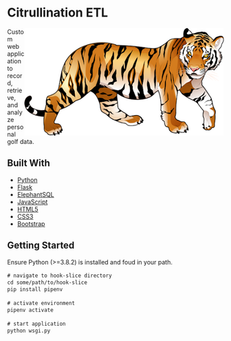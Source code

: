 # Citrullination ETL

<img src="https://github.com/grahamdelafield/hook_slice/blob/main/images/tiger.png" align="right"
     alt="Sankey" height="250">
     
Custom web application to record, retrieve, and analyze personal golf data.

## Built With
* [Python](https://python.org)
* [Flask](https://www.google.com/search?q=c+language&rlz=1C1CHBF_enUS867US868&oq=c+language&aqs=chrome.0.69i59j0l4j69i60l3.2269j0j4&sourceid=chrome&ie=UTF-8)
* [ElephantSQL](https://www.elephantsql.com/)
* [JavaScript](https://www.javascript.com/)
* [HTML5](https://developer.mozilla.org/en-US/docs/Web/Guide/HTML/HTML5)
* [CSS3](https://jquery.com)
* [Bootstrap](https://getbootstrap.com)

## Getting Started
Ensure Python (>=3.8.2) is installed and foud in your path.

```
# navigate to hook-slice directory
cd some/path/to/hook-slice
pip install pipenv

# activate environment
pipenv activate

# start application
python wsgi.py
```
